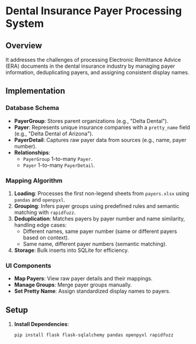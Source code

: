 # Dental Insurance Payer Processing System

## Overview
It addresses the challenges of processing Electronic Remittance Advice (ERA) documents in the dental insurance industry by managing payer information, deduplicating payers, and assigning consistent display names.

## Implementation

### Database Schema
- **PayerGroup**: Stores parent organizations (e.g., "Delta Dental").
- **Payer**: Represents unique insurance companies with a `pretty_name` field (e.g., "Delta Dental of Arizona").
- **PayerDetail**: Captures raw payer data from sources (e.g., name, payer number).
- **Relationships**: 
  - `PayerGroup` 1-to-many `Payer`.
  - `Payer` 1-to-many `PayerDetail`.

### Mapping Algorithm
1. **Loading**: Processes the first non-legend sheets from `payers.xlsx` using `pandas` and `openpyxl`.
2. **Grouping**: Infers payer groups using predefined rules and semantic matching with `rapidfuzz`.
3. **Deduplication**: Matches payers by payer number and name similarity, handling edge cases:
   - Different names, same payer number (same or different payers based on context).
   - Same name, different payer numbers (semantic matching).
4. **Storage**: Bulk inserts into SQLite for efficiency.

### UI Components
- **Map Payers**: View raw payer details and their mappings.
- **Manage Groups**: Merge payer groups manually.
- **Set Pretty Name**: Assign standardized display names to payers.

## Setup
1. **Install Dependencies**:
   ```bash
   pip install flask flask-sqlalchemy pandas openpyxl rapidfuzz
